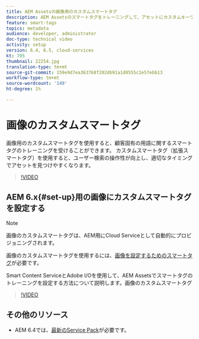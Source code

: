```yaml
---
title: AEM Assetsの画像用のカスタムスマートタグ
description: AEM Assetsのスマートタグをトレーニングして、アセットにカスタムキーワードを適用する方法について説明します。
feature: smart-tags
topics: metadata
audience: developer, administrator
doc-type: technical video
activity: setup
version: 6.4, 6.5, cloud-services
kt: 795
thumbnail: 22254.jpg
translation-type: tm+mt
source-git-commit: 159e9d7ea363768f202db91a1d0555c2e57ebb13
workflow-type: tm+mt
source-wordcount: '149'
ht-degree: 1%

---
```



# 画像のカスタムスマートタグ

画像用のカスタムスマートタグを使用すると、顧客固有の用語に関するスマートタグのトレーニングを受けることができます。
カスタムスマートタグ（拡張スマートタグ）を使用すると、ユーザー検索の操作性が向上し、適切なタイミングでアセットを見つけやすくなります。

>[!VIDEO](https://video.tv.adobe.com/v/22254/?quality=12&learn=on)

## AEM 6.x{#set-up}用の画像にカスタムスマートタグを設定する

>[!NOTE]
> 画像のカスタムスマートタグは、AEM用にCloud Serviceとして自動的にプロビジョニングされます。

画像のカスタムスマートタグを使用するには、[画像を設定するためのスマートタグ](./image-smart-tags.md#set-up)が必要です。

Smart Content ServiceとAdobe I/Oを使用して、AEM Assetsでスマートタグのトレーニングを設定する方法について説明します。画像のカスタムスマートタグ

>[!VIDEO](https://video.tv.adobe.com/v/23405/?quality=12&learn=on)

## その他のリソース

* AEM 6.4では、[最新のService Pack](https://docs.adobe.com/content/help/en/experience-manager-release-information/aem-release-updates/aem-releases-updates.html#aem-64)が必要です。



